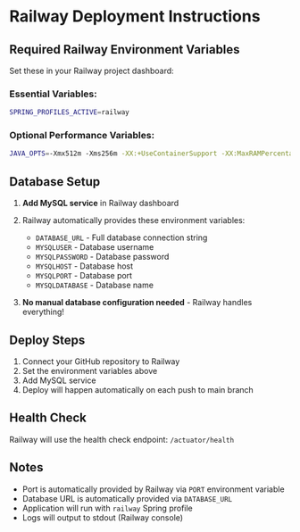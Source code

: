 # Railway Deployment Instructions

## Required Railway Environment Variables

Set these in your Railway project dashboard:

### Essential Variables:
```bash
SPRING_PROFILES_ACTIVE=railway
```

### Optional Performance Variables:
```bash
JAVA_OPTS=-Xmx512m -Xms256m -XX:+UseContainerSupport -XX:MaxRAMPercentage=75.0
```

## Database Setup

1. **Add MySQL service** in Railway dashboard
2. Railway automatically provides these environment variables:
   - `DATABASE_URL` - Full database connection string
   - `MYSQLUSER` - Database username  
   - `MYSQLPASSWORD` - Database password
   - `MYSQLHOST` - Database host
   - `MYSQLPORT` - Database port
   - `MYSQLDATABASE` - Database name

3. **No manual database configuration needed** - Railway handles everything!

## Deploy Steps

1. Connect your GitHub repository to Railway
2. Set the environment variables above
3. Add MySQL service
4. Deploy will happen automatically on each push to main branch

## Health Check

Railway will use the health check endpoint: `/actuator/health`

## Notes

- Port is automatically provided by Railway via `PORT` environment variable
- Database URL is automatically provided via `DATABASE_URL`
- Application will run with `railway` Spring profile
- Logs will output to stdout (Railway console)